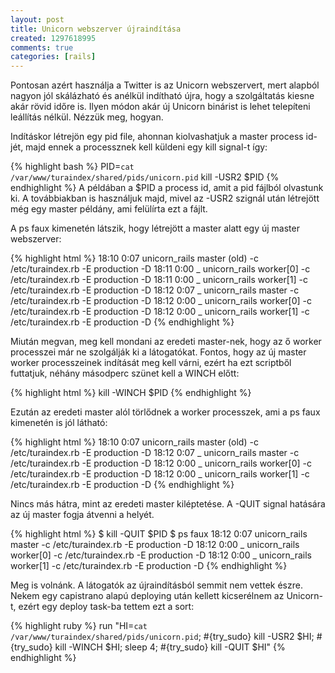 ```yaml
---
layout: post
title: Unicorn webszerver újraindítása
created: 1297618995
comments: true
categories: [rails]
---
```

Pontosan azért használja a Twitter is az Unicorn webszervert, mert alapból nagyon jól skálázható és anélkül indítható újra, hogy a szolgáltatás kiesne akár rövid időre is. Ilyen módon akár új Unicorn binárist is lehet telepíteni leállítás nélkül. Nézzük meg, hogyan.

Indításkor létrejön egy pid file, ahonnan kiolvashatjuk a master process id-jét, majd ennek a processznek kell küldeni egy kill signal-t így:

{% highlight bash %}
PID=`cat /var/www/turaindex/shared/pids/unicorn.pid`
kill -USR2 $PID
{% endhighlight %}
A példában a $PID a process id, amit a pid fájlból olvastunk ki. A továbbiakban is használjuk majd, mivel az -USR2 szignál után létrejött még egy master példány, ami felülírta ezt a fájlt.

A ps faux kimenetén látszik, hogy létrejött a master alatt egy új master webszerver:

{% highlight html %}
18:10   0:07 unicorn_rails master (old) -c /etc/turaindex.rb -E production -D
18:11   0:00  \_ unicorn_rails worker[0] -c /etc/turaindex.rb -E production -D
18:11   0:00  \_ unicorn_rails worker[1] -c /etc/turaindex.rb -E production -D
18:12   0:07  \_ unicorn_rails master -c /etc/turaindex.rb -E production -D
18:12   0:00      \_ unicorn_rails worker[0] -c /etc/turaindex.rb -E production -D
18:12   0:00      \_ unicorn_rails worker[1] -c /etc/turaindex.rb -E production -D
{% endhighlight %}

Miután megvan, meg kell mondani az eredeti master-nek, hogy az ő worker processzei már ne szolgálják ki a látogatókat. Fontos, hogy az új master worker processzeinek indítását meg kell várni, ezért ha ezt scriptből futtatjuk, néhány másodperc szünet kell a WINCH előtt:

{% highlight html %}
kill -WINCH $PID
{% endhighlight %}

Ezután az eredeti master alól törlődnek a worker processzek, ami a ps faux kimenetén is jól látható:

{% highlight html %}
18:10   0:07 unicorn_rails master (old) -c /etc/turaindex.rb -E production -D
18:12   0:07  \_ unicorn_rails master -c /etc/turaindex.rb -E production -D
18:12   0:00      \_ unicorn_rails worker[0] -c /etc/turaindex.rb -E production -D
18:12   0:00      \_ unicorn_rails worker[1] -c /etc/turaindex.rb -E production -D
{% endhighlight %}

Nincs más hátra, mint az eredeti master kiléptetése. A -QUIT signal hatására az új master fogja átvenni a helyét.

{% highlight html %}
$ kill -QUIT $PID
$ ps faux
18:12   0:07  unicorn_rails master -c /etc/turaindex.rb -E production -D
18:12   0:00   \_ unicorn_rails worker[0] -c /etc/turaindex.rb -E production -D
18:12   0:00   \_ unicorn_rails worker[1] -c /etc/turaindex.rb -E production -D
{% endhighlight %}

Meg is volnánk. A látogatók az újraindításból semmit nem vettek észre. Nekem egy capistrano alapú deploying után kellett kicserélnem az Unicorn-t, ezért egy deploy task-ba tettem ezt a sort:

{% highlight ruby %}
run "HI=`cat /var/www/turaindex/shared/pids/unicorn.pid`; #{try_sudo} kill -USR2 $HI; #{try_sudo} kill -WINCH $HI; sleep 4; #{try_sudo} kill -QUIT $HI"
{% endhighlight %}
